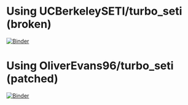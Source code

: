 # Using UCBerkeleySETI/turbo_seti (broken)
[![Binder](https://mybinder.org/badge_logo.svg)](https://mybinder.org/v2/gh/OliverEvans96/turbo-seti-waterfall-plot-bug-demo/main?filepath=demo.ipynb)

# Using OliverEvans96/turbo_seti (patched)
[![Binder](https://mybinder.org/badge_logo.svg)](https://mybinder.org/v2/gh/OliverEvans96/turbo-seti-waterfall-plot-bug-demo/patched?filepath=demo.ipynb)
